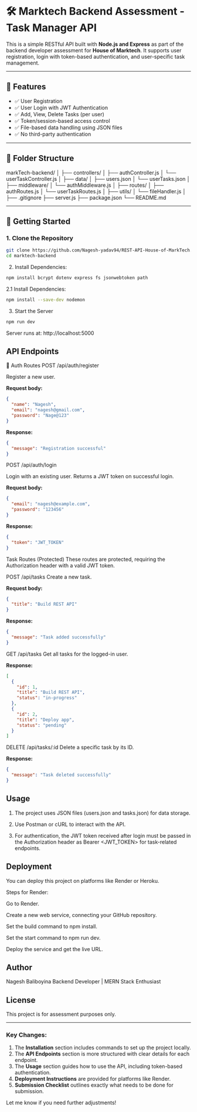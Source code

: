 # 🛠️ Marktech Backend Assessment - Task Manager API

This is a simple RESTful API built with **Node.js and Express** as part of the backend developer assessment for **House of Marktech**. It supports user registration, login with token-based authentication, and user-specific task management.

---

## 📌 Features

- ✅ User Registration
- ✅ User Login with JWT Authentication
- ✅ Add, View, Delete Tasks (per user)
- ✅ Token/session-based access control
- ✅ File-based data handling using JSON files
- ✅ No third-party authentication

---

## 📁 Folder Structure

markTech-backend/
│
├── controllers/
│   ├── authController.js
│   └── userTaskController.js
│
├── data/
│   ├── users.json
│   └── userTasks.json
│
├── middleware/
│   └── authMiddleware.js
│
├── routes/
│   ├── authRoutes.js
│   └── userTaskRoutes.js
│
├── utils/
│   └── fileHandler.js
│
├── .gitignore
├── server.js
├── package.json
└── README.md


---

## 🚀 Getting Started

### 1. Clone the Repository

```bash
git clone https://github.com/Nagesh-yadav94/REST-API-House-of-MarkTech.git
cd marktech-backend 
```

2. Install Dependencies:
```bash
npm install bcrypt dotenv express fs jsonwebtoken path
```
2.1 Install Dependencies:
```bash
npm install --save-dev nodemon
```

3. Start the Server
```bash
npm run dev
```
Server runs at: http://localhost:5000


## API Endpoints
🔐 Auth Routes
POST /api/auth/register

Register a new user.

**Request body:**
```json
{
  "name": "Nagesh",
  "email": "nagesh@gmail.com",
  "password": "Nage@123"
}
```

**Response:**
```json
{
  "message": "Registration successful"
}
```

POST /api/auth/login

Login with an existing user. Returns a JWT token on successful login.

**Request body:**
```json
{
  "email": "nagesh@example.com",
  "password": "123456"
}
```

**Response:**
```json 
{
  "token": "JWT_TOKEN"
}
```

Task Routes (Protected)
These routes are protected, requiring the Authorization header with a valid JWT token.

POST /api/tasks
Create a new task.

**Request body:**
```json
{
  "title": "Build REST API"
}
```
**Response:**
```json
{
  "message": "Task added successfully"
}
```

GET /api/tasks
Get all tasks for the logged-in user.

**Response:**
``` json
[
  {
    "id": 1,
    "title": "Build REST API",
    "status": "in-progress"
  },
  {
    "id": 2,
    "title": "Deploy app",
    "status": "pending"
  }
]
```

DELETE /api/tasks/:id
Delete a specific task by its ID.

**Response:**
```json
{
  "message": "Task deleted successfully"
}
```

## Usage

1. The project uses JSON files (users.json and tasks.json) for data storage.

2. Use Postman or cURL to interact with the API.

3. For authentication, the JWT token received after login must be passed in the Authorization header as Bearer <JWT_TOKEN> for task-related endpoints.

## Deployment
You can deploy this project on platforms like Render or Heroku.

Steps for Render:

Go to Render.

Create a new web service, connecting your GitHub repository.

Set the build command to npm install.

Set the start command to npm run dev.

Deploy the service and get the live URL.



## Author

Nagesh Baliboyina
Backend Developer | MERN Stack Enthusiast

## License
This project is for assessment purposes only.

---

### Key Changes:
1. The **Installation** section includes commands to set up the project locally.
2. The **API Endpoints** section is more structured with clear details for each endpoint.
3. The **Usage** section guides how to use the API, including token-based authentication.
4. **Deployment Instructions** are provided for platforms like Render.
5. **Submission Checklist** outlines exactly what needs to be done for submission.

Let me know if you need further adjustments!
